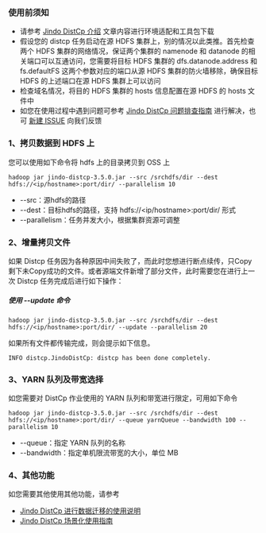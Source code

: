 ### 使用前须知
* 请参考 [Jindo DistCp 介绍](jindo_distcp_overview.md) 文章内容进行环境适配和工具包下载
* 假设您的 distcp 任务启动在源 HDFS 集群上，别的情况以此类推。首先检查两个 HDFS 集群的网络情况，保证两个集群的 namenode 和 datanode 的相关端口可以互通访问，您需要将目标 HDFS 集群的 dfs.datanode.address 和 fs.defaultFS 这两个参数对应的端口从源 HDFS 集群的防火墙移除，确保目标 HDFS 的上述端口在源 HDFS 集群上可以访问
* 检查域名情况，将目的 HDFS 集群的 hosts 信息配置在源 HDFS 的 hosts 文件中
* 如您在使用过程中遇到问题可参考 [Jindo DistCp 问题排查指南](jindo_distcp_QA_pre.md) 进行解决，也可 [新建 ISSUE](https://github.com/aliyun/alibabacloud-jindo-sdk/issues/new) 向我们反馈

### 1、拷贝数据到 HDFS 上
您可以使用如下命令将 hdfs 上的目录拷贝到 OSS 上
```
hadoop jar jindo-distcp-3.5.0.jar --src /srchdfs/dir --dest hdfs://<ip/hostname>:port/dir/ --parallelism 10
```
* --src：源hdfs的路径
* --dest：目标hdfs的路径，支持 hdfs://<ip/hostname>:port/dir/ 形式
* --parallelism：任务并发大小，根据集群资源可调整

### 2、增量拷贝文件
如果 Distcp 任务因为各种原因中间失败了，而此时您想进行断点续传，只Copy剩下未Copy成功的文件。或者源端文件新增了部分文件，此时需要您在进行上一次 Distcp 任务完成后进行如下操作：
##### 使用 --update 命令
```
hadoop jar jindo-distcp-3.5.0.jar --src /srchdfs/dir --dest hdfs://<ip/hostname>:port/dir/ --update --parallelism 20
```
如果所有文件都传输完成，则会提示如下信息。
```
INFO distcp.JindoDistCp: distcp has been done completely.
```
### 3、YARN 队列及带宽选择
如您需要对 DistCp 作业使用的 YARN 队列和带宽进行限定，可用如下命令
```
hadoop jar jindo-distcp-3.5.0.jar --src /srchdfs/dir --dest hdfs://<ip/hostname>:port/dir/ --queue yarnQueue --bandwidth 100 --parallelism 10
```
* --queue：指定 YARN 队列的名称
* --bandwidth：指定单机限流带宽的大小，单位 MB

### 4、其他功能
如您需要其他使用其他功能，请参考
* [Jindo DistCp 进行数据迁移的使用说明](jindo_distcp_how_to.md)
* [Jindo DistCp 场景化使用指南](jindo_distcp_scenario_guidance.md)


